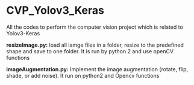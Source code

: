 # CVP_Yolov3_Keras
All the codes to perform the computer vision project which is related to Yolov3-Keras

**resizeImage.py:** 
load all iamge files in a folder, resize to the predefined shape and save to one folder. It is run by python 2 and use openCV functions

**imageAugmentation.py:** 
Implement the image augmentation (rotate, flip, shade, or add noise). It run on python2 and Opencv functions
